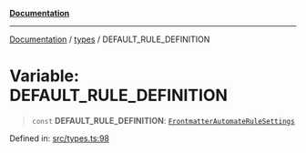 [**Documentation**](../../README.md)

***

[Documentation](../../README.md) / [types](../README.md) / DEFAULT\_RULE\_DEFINITION

# Variable: DEFAULT\_RULE\_DEFINITION

> `const` **DEFAULT\_RULE\_DEFINITION**: [`FrontmatterAutomateRuleSettings`](../interfaces/FrontmatterAutomateRuleSettings.md)

Defined in: [src/types.ts:98](https://github.com/Christian-Me/folder-to-tags-plugin/blob/a733ed2c2245ed051659b6c3e9c71ef47c30835a/src/types.ts#L98)
